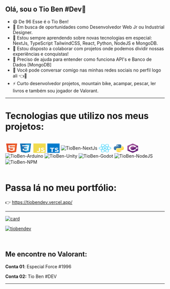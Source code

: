 ## Olá, sou o Tio Ben        #Dev👋

- 😄 De 96 Esse é o Tio Ben!
- 🔭 Em busca de oportunidades como Desenvolvedor Web Jr ou Industrial Designer.
- 🌱 Estou sempre aprendendo sobre novas tecnologias em especial: <br>NextJs, TypeScript TailwindCSS, React, Python, NodeJS e MongoDB.
- 🤝 Estou disposto a colaborar com projetos onde podemos dividir nossas experiências e conquistas!
- 🤔 Preciso de ajuda para entender como funciona API's e Banco de Dados [MongoDB]
- 💬 Você pode conversar comigo nas minhas redes sociais no perfil logo ali 👈👀
- ⚡ Curto desenvolvedor projetos, mountain bike, acampar, pescar, ler livros e também sou jogador de Valorant.

---

# Tecnologias que utilizo nos meus projetos:

<div style="display: inline_block"><br>
  <img align="center" alt="TioBen-HTML" height="30" width="40" src="https://raw.githubusercontent.com/devicons/devicon/master/icons/html5/html5-original.svg">
  <img align="center" alt="TioBen-CSS" height="30" width="40" src="https://raw.githubusercontent.com/devicons/devicon/master/icons/css3/css3-original.svg">
  <img align="center" alt="TioBen-Js" height="30" width="40" src="https://raw.githubusercontent.com/devicons/devicon/master/icons/javascript/javascript-plain.svg">
  <img align="center" alt="TioBen-Ts" height="30" width="40" src="https://raw.githubusercontent.com/devicons/devicon/master/icons/typescript/typescript-plain.svg">
	<img align="center" alt="TioBen-NextJs" height="30" width="40" src="https://cdn.jsdelivr.net/gh/devicons/devicon@latest/icons/nextjs/nextjs-original.svg" />
  <img align="center" alt="TioBen-React" height="30" width="40" src="https://raw.githubusercontent.com/devicons/devicon/master/icons/react/react-original.svg">
  <img align="center" alt="TioBen-Python" height="30" width="40" src="https://raw.githubusercontent.com/devicons/devicon/master/icons/python/python-original.svg">
  <img align="center" alt="TioBen-Csharp" height="30" width="40" src="https://raw.githubusercontent.com/devicons/devicon/master/icons/csharp/csharp-original.svg">
  <img align="center" alt="TioBen-Arduino" height="30" width="40" src="https://cdn.jsdelivr.net/gh/devicons/devicon@latest/icons/arduino/arduino-original-wordmark.svg" />
	<img align="center" alt="TioBen-Unity" height="30" width="40" src="https://cdn.jsdelivr.net/gh/devicons/devicon@latest/icons/unity/unity-plain-wordmark.svg" />
	<img align="center" alt="TioBen-Godot" height="30" width="40" src="https://cdn.jsdelivr.net/gh/devicons/devicon@latest/icons/godot/godot-original-wordmark.svg" />
	<img align="center" alt="TioBen-NodeJS" height="30" width="40" src="https://cdn.jsdelivr.net/gh/devicons/devicon@latest/icons/nodejs/nodejs-original-wordmark.svg" />
	<img align="center" alt="TioBen-NPM" height="30" width="40" src="https://cdn.jsdelivr.net/gh/devicons/devicon@latest/icons/npm/npm-original-wordmark.svg" />
</div>

<br>

# Passa lá no meu portfólio: 
👉 https://tiobendev.vercel.app/
<br>

---


[![card](https://github-readme-stats.vercel.app/api?username=tiobendev&theme=default&show_icons=true)](https://github.com/tiobendev/github-readme-stats)

[![tiobendev](https://github-readme-stats.vercel.app/api/top-langs/?username=tiobendev&layout=compact)](https://github.com/tiobendev/github-readme-stats)


<br>

## Me encontre no Valorant:

**Conta 01**: Especial Force #1996

**Conta 02:** Tio Ben #DEV

---
